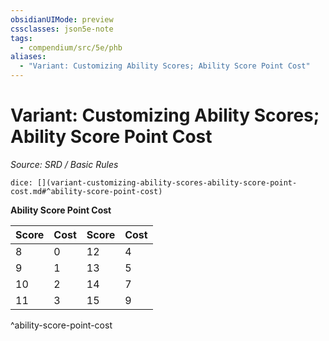 ```yaml
---
obsidianUIMode: preview
cssclasses: json5e-note
tags:
  - compendium/src/5e/phb
aliases:
  - "Variant: Customizing Ability Scores; Ability Score Point Cost"
---
```

# Variant: Customizing Ability Scores; Ability Score Point Cost
*Source: SRD / Basic Rules* 

`dice: [](variant-customizing-ability-scores-ability-score-point-cost.md#^ability-score-point-cost)`

**Ability Score Point Cost**

| Score | Cost | Score | Cost |
|-------|------|-------|------|
| 8 | 0 | 12 | 4 |
| 9 | 1 | 13 | 5 |
| 10 | 2 | 14 | 7 |
| 11 | 3 | 15 | 9 |
^ability-score-point-cost
